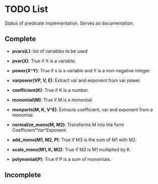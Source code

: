 # TODO List #

Status of predicate implementation. Serves as documentation.

## Complete ##
 - **pvars(L)**: list of variables to be used

 - **pvar(X)**: True if X is a variable.
  
 - **power(X^Y)**: True if x is a variable and Y is a non-negative integer.
 
 - **varpower(VP, V, E)**: Extract var and exponent from var power. 

 - **coefficient(K)**: True if K Is a number.
  
 - **monomial(M)**: True if M is a monomial.
 
 - **monparts(M, K, V^E)**: Extracts coefficient, var and exponent from a monomial. 

 - **normalize_mono(M, M2)**: Transforms M into the form Coefficient*Var^Exponent

 - **add_mono(M1, M2, P)**: True if M3 is the sum of M1 with M2.

 - **scale_mono(M1, K, M2)**: True if M2 is M1 multiplied by K.

 - **polynomial(P)**: True if P is a sum of monomials.



## Incomplete ##